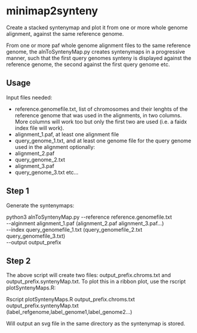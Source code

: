 # minimap2synteny
Create a stacked syntenymap and plot it from one or more whole genome alignment, against the same reference genome.

From one or more paf whole genome alignment files to the same reference genome, the alnToSyntenyMap.py creates syntenymaps in a progressive manner,
such that the first query genomes synteny is displayed against the reference genome, the second against the first query genome etc.

## Usage

Input files needed:
- reference.genomefile.txt, list of chromosomes and their lenghts of the reference genome that was used in the alignments, in two columns. More columns will work too but only the first two are used (i.e. a faidx index file will work).
- alignment_1.paf, at least one alignment file
- query_genome_1.txt, and at least one genome file for the query genome used in the alignment
optionally:
- alignment_2.paf
- query_genome_2.txt
- alignment_3.paf
- query_genome_3.txt etc...

## Step 1
Generate the syntenymaps:

python3 alnToSyntenyMap.py --reference reference.genomefile.txt \
  --alginment alignment_1.paf (alignment_2.paf alignment_3.paf...) \
  --index query_genomefile_1.txt (query_genomefile_2.txt query_genomefile_3.txt) \
  --output output_prefix
  
## Step 2
The above script will create two files: output_prefix.chroms.txt and output_prefix.syntenyMap.txt. To plot this in a ribbon plot, use the rscript plotSyntenyMaps.R:

Rscript plotSyntenyMaps.R output_prefix.chroms.txt output_prefix.syntenyMap.txt (label_refgenome,label_genome1,label_genome2...)

Will output an svg file in the same directory as the syntenymap is stored.
